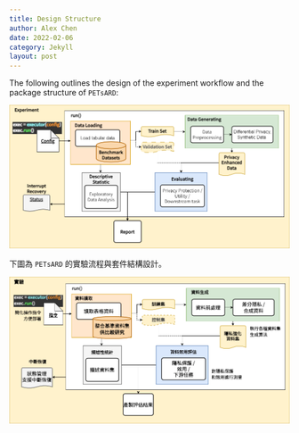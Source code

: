 ```yaml
---
title: Design Structure
author: Alex Chen
date: 2022-02-06
category: Jekyll
layout: post
---
```


The following outlines the design of the experiment workflow and the package structure of `PETsARD`:

<p align="center"><img src="../../assets/images/PETsARD_design_en.png"></p>

下圖為 `PETsARD` 的實驗流程與套件結構設計。

<p align="center"><img src="../../assets/images/PETsARD_design_zhtw.png"></p>